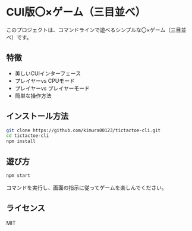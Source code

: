 # CUI版〇×ゲーム（三目並べ）

このプロジェクトは、コマンドラインで遊べるシンプルな〇×ゲーム（三目並べ）です。

## 特徴

- 美しいCUIインターフェース
- プレイヤーvs CPUモード
- プレイヤーvs プレイヤーモード
- 簡単な操作方法

## インストール方法

```bash
git clone https://github.com/kimura00123/tictactoe-cli.git
cd tictactoe-cli
npm install
```

## 遊び方

```bash
npm start
```

コマンドを実行し、画面の指示に従ってゲームを楽しんでください。

## ライセンス

MIT

